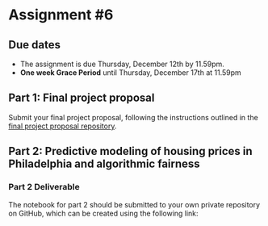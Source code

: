 # Assignment #6

## Due dates

- The assignment is due Thursday, December 12th by 11.59pm.
- **One week Grace Period** until Thursday, December 17th at 11.59pm

## Part 1: Final project proposal

Submit your final project proposal, following the instructions outlined
in the [final project proposal repository](https://github.com/musa-550-fall-2024/finalProjectProposal).

## Part 2: Predictive modeling of housing prices in Philadelphia and algorithmic fairness

### Part 2 Deliverable

The notebook for part 2 should be submitted to your own private repository on GitHub, 
which can be created using the following link:
